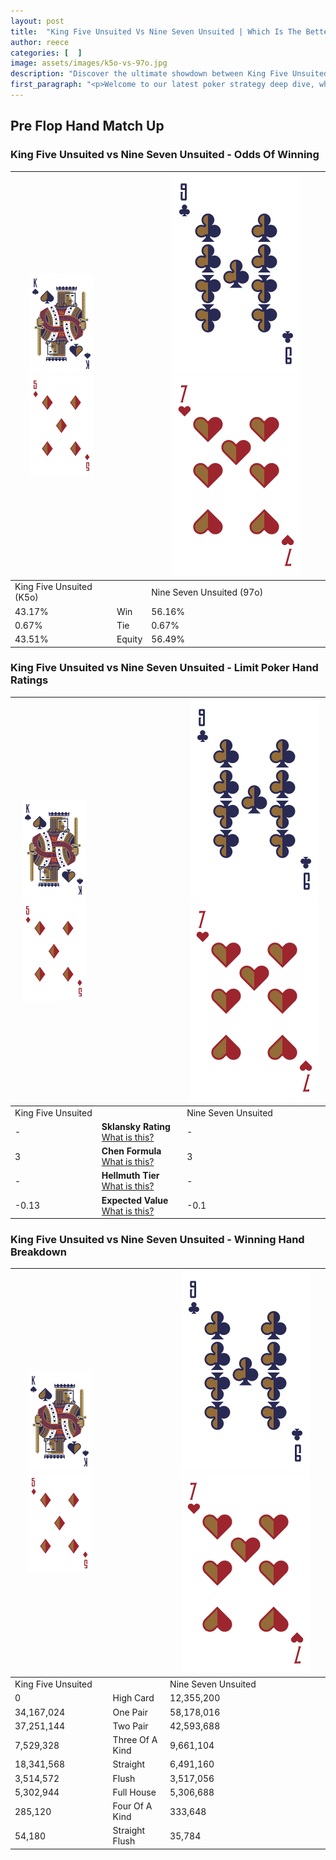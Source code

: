 ```yaml
---
layout: post
title:  "King Five Unsuited Vs Nine Seven Unsuited | Which Is The Better Hand In Poker? A Complete Guide"
author: reece
categories: [  ]
image: assets/images/k5o-vs-97o.jpg
description: "Discover the ultimate showdown between King Five Unsuited and Nine Seven Unsuited in poker! Uncover the odds, strategies, and scenarios where one hand triumphs over the other. Get ready to up your poker game with this thrilling analysis."
first_paragraph: "<p>Welcome to our latest poker strategy deep dive, where we're pitting two distinct hands against each other in a high-stakes showdown: King Five Unsuited vs Nine Seven Unsuited.</p><p>In the dynamic world of poker, every decision counts, and knowing which hand holds the upper hand is key to your success at the table.</p><p>In this article, we'll dissect these two hands, explore the scenarios where one dominates the other, and equip you with the knowledge to make strategic choices that can tip the odds in your favor.</p><p>Get ready to unravel the intriguing dynamics of these poker hands and elevate your game to new heights.</p>"
---
```




[comment]: # (sp0)

## Pre Flop Hand Match Up

<div class="table hand-ratings" markdown="1"> 



### King Five Unsuited vs Nine Seven Unsuited - Odds Of Winning


    
| ![image info](assets/images/hand1/K.png) ![image info](assets/images/hand1/5o.png) |  | ![image info](assets/images/hand2/9.png) ![image info](assets/images/hand2/7o.png) |
| -------- | -------- | -------- |
| King Five Unsuited (K5o) |  | Nine Seven Unsuited (97o) |
| 43.17% | Win | 56.16% |
| 0.67% | Tie | 0.67% |
| 43.51% | Equity | 56.49% |




[comment]: # (sp1)



### King Five Unsuited vs Nine Seven Unsuited - Limit Poker Hand Ratings


    
| ![image info](assets/images/hand1/K.png) ![image info](assets/images/hand1/5o.png) |  | ![image info](assets/images/hand2/9.png) ![image info](assets/images/hand2/7o.png) |
| -------- | -------- | -------- |
| King Five Unsuited |  | Nine Seven Unsuited |
| - | **Sklansky Rating** [What is this?](/sklansky-rating-explained) | - |
| 3 | **Chen Formula** [What is this?](/chen-formula-explained) | 3 |
| - | **Hellmuth Tier** [What is this?](/Hellmuth-tier-explained) | - |
| -0.13 | **Expected Value** [What is this?](/expected-value-explained) | -0.1 |




[comment]: # (sp2)



### King Five Unsuited vs Nine Seven Unsuited - Winning Hand Breakdown


    
| ![image info](assets/images/hand1/K.png) ![image info](assets/images/hand1/5o.png) |  | ![image info](assets/images/hand2/9.png) ![image info](assets/images/hand2/7o.png) |
| -------- | -------- | -------- |
| King Five Unsuited |  | Nine Seven Unsuited |
| 0 | High Card | 12,355,200 |
| 34,167,024 | One Pair | 58,178,016 |
| 37,251,144 | Two Pair | 42,593,688 |
| 7,529,328 | Three Of A Kind | 9,661,104 |
| 18,341,568 | Straight | 6,491,160 |
| 3,514,572 | Flush | 3,517,056 |
| 5,302,944 | Full House | 5,306,688 |
| 285,120 | Four Of A Kind | 333,648 |
| 54,180 | Straight Flush | 35,784 |




[comment]: # (sp3)



</div>

[comment]: # (sp4)



[comment]: # (sp5)

